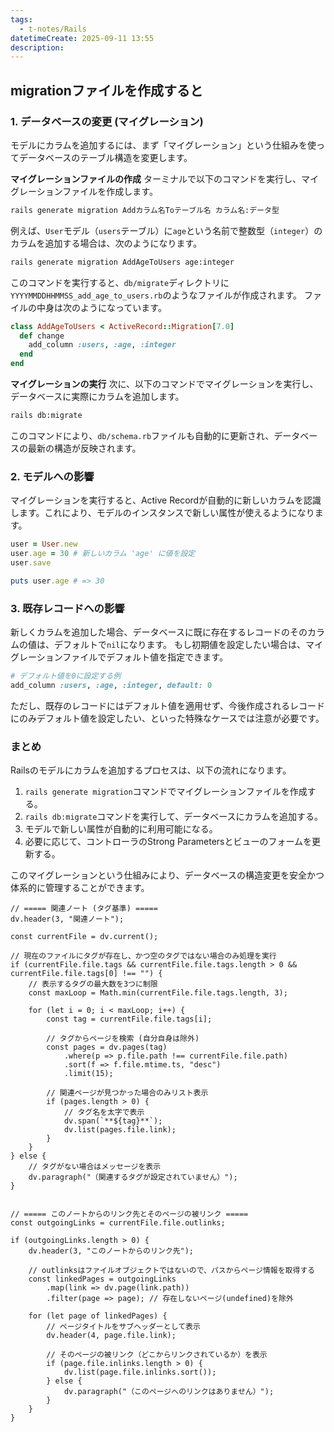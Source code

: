 ```yaml
---
tags:
  - t-notes/Rails
datetimeCreate: 2025-09-11 13:55
description:
---
```

## migrationファイルを作成すると

### 1. データベースの変更 (マイグレーション)

モデルにカラムを追加するには、まず「マイグレーション」という仕組みを使ってデータベースのテーブル構造を変更します。

**マイグレーションファイルの作成**
ターミナルで以下のコマンドを実行し、マイグレーションファイルを作成します。

```bash
rails generate migration Addカラム名Toテーブル名 カラム名:データ型
```

例えば、`User`モデル（`users`テーブル）に`age`という名前で整数型（`integer`）のカラムを追加する場合は、次のようになります。

```bash
rails generate migration AddAgeToUsers age:integer
```

このコマンドを実行すると、`db/migrate`ディレクトリに`YYYYMMDDHHMMSS_add_age_to_users.rb`のようなファイルが作成されます。 ファイルの中身は次のようになっています。

```ruby
class AddAgeToUsers < ActiveRecord::Migration[7.0]
  def change
    add_column :users, :age, :integer
  end
end
```

**マイグレーションの実行**
次に、以下のコマンドでマイグレーションを実行し、データベースに実際にカラムを追加します。

```bash
rails db:migrate
```

このコマンドにより、`db/schema.rb`ファイルも自動的に更新され、データベースの最新の構造が反映されます。

### 2. モデルへの影響

マイグレーションを実行すると、Active Recordが自動的に新しいカラムを認識します。これにより、モデルのインスタンスで新しい属性が使えるようになります。

```ruby
user = User.new
user.age = 30 # 新しいカラム 'age' に値を設定
user.save

puts user.age # => 30
```

### 3. 既存レコードへの影響

新しくカラムを追加した場合、データベースに既に存在するレコードのそのカラムの値は、デフォルトで`nil`になります。 もし初期値を設定したい場合は、マイグレーションファイルでデフォルト値を指定できます。

```ruby
# デフォルト値を0に設定する例
add_column :users, :age, :integer, default: 0
```

ただし、既存のレコードにはデフォルト値を適用せず、今後作成されるレコードにのみデフォルト値を設定したい、といった特殊なケースでは注意が必要です。

### まとめ

Railsのモデルにカラムを追加するプロセスは、以下の流れになります。

1.  `rails generate migration`コマンドでマイグレーションファイルを作成する。
2.  `rails db:migrate`コマンドを実行して、データベースにカラムを追加する。
3.  モデルで新しい属性が自動的に利用可能になる。
4.  必要に応じて、コントローラのStrong Parametersとビューのフォームを更新する。

このマイグレーションという仕組みにより、データベースの構造変更を安全かつ体系的に管理することができます。



```dataviewjs
// ===== 関連ノート (タグ基準) =====
dv.header(3, "関連ノート");

const currentFile = dv.current();

// 現在のファイルにタグが存在し、かつ空のタグではない場合のみ処理を実行
if (currentFile.file.tags && currentFile.file.tags.length > 0 && currentFile.file.tags[0] !== "") {
    // 表示するタグの最大数を3つに制限
    const maxLoop = Math.min(currentFile.file.tags.length, 3);

    for (let i = 0; i < maxLoop; i++) {
        const tag = currentFile.file.tags[i];
        
        // タグからページを検索 (自分自身は除外)
        const pages = dv.pages(tag)
            .where(p => p.file.path !== currentFile.file.path) 
            .sort(f => f.file.mtime.ts, "desc")
            .limit(15);
        
        // 関連ページが見つかった場合のみリスト表示
        if (pages.length > 0) {
            // タグ名を太字で表示
            dv.span(`**${tag}**`); 
            dv.list(pages.file.link);
        }
    }
} else {
    // タグがない場合はメッセージを表示
    dv.paragraph("（関連するタグが設定されていません）");
}


// ===== このノートからのリンク先とそのページの被リンク =====
const outgoingLinks = currentFile.file.outlinks;

if (outgoingLinks.length > 0) {
    dv.header(3, "このノートからのリンク先");
    
    // outlinksはファイルオブジェクトではないので、パスからページ情報を取得する
    const linkedPages = outgoingLinks
        .map(link => dv.page(link.path))
        .filter(page => page); // 存在しないページ(undefined)を除外

    for (let page of linkedPages) {
        // ページタイトルをサブヘッダーとして表示
        dv.header(4, page.file.link);
        
        // そのページの被リンク（どこからリンクされているか）を表示
        if (page.file.inlinks.length > 0) {
            dv.list(page.file.inlinks.sort());
        } else {
            dv.paragraph("（このページへのリンクはありません）");
        }
    }
}
```